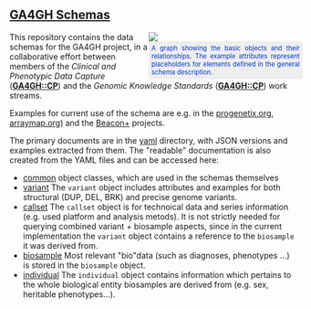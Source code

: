 ## [GA4GH Schemas](https://ga4gh-metadata.github.io/schemas/)

<div style="display: block; float: right; width: 260px;">
  <img src="https://ga4gh-metadata.github.io/schemas/rsrc/img/ga4gh-object-model.png" />
  <div style="display: block; width: 260px; text-align: justify; font-size: 0.8em; color: #03c; background-color: #eee; padding: 5px;">
A graph showing the basic objects and their relationships. The example attributes represent placeholders for elements defined in the general schema description.
  </div>
</div>

This repository contains the data schemas for the GA4GH project, in a collaborative effort between members of the _Clinical and Phenotypic Data Capture_ ([__GA4GH::CP__](http://ga4gh-cp.github.io)) and the _Genomic Knowledge Standards_ ([__GA4GH::CP__](http://ga4gh-gks.github.io)) work streams. 

Examples for current use of the schema are e.g. in the [progenetix.org](http://progenetix.org), [arraymap.org](http://arraymap.org)) and the [Beacon+](http://beacon.progenetix.org) projects.

The primary documents are in the [yaml](./yaml/) directory, with JSON versions and examples extracted from them. The "readable" documentation is also created from the YAML files and can be accessed here:

* [common](./doc/common.md)
    object classes, which are used in the schemas themselves
* [variant](./doc/variant.md)
    The `variant` object includes attributes and examples for both structural (DUP, DEL, BRK) and precise genome variants.
* [callset](./doc/callset.md)
    The `callset` object is for technoical data and series information (e.g. used platform and analysis metods). It is not strictly needed for querying combined variant + biosample aspects, since in the current implementation the `variant` object contains a reference to the `biosample` it was derived from.
* [biosample](./doc/biosample.md)
    Most relevant "bio"data (such as diagnoses, phenotypes ...) is stored in the `biosample` object.
* [individual](./doc/individual.md)
    The `individual` object contains information which pertains to the whole biological entity biosamples are derived from (e.g. sex, heritable phenotypes...).
    

    
    
